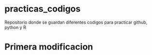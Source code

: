 # practicas_codigos
Repositorio donde se guardan diferentes codigos para practicar github, python y R

# Primera modificacion






